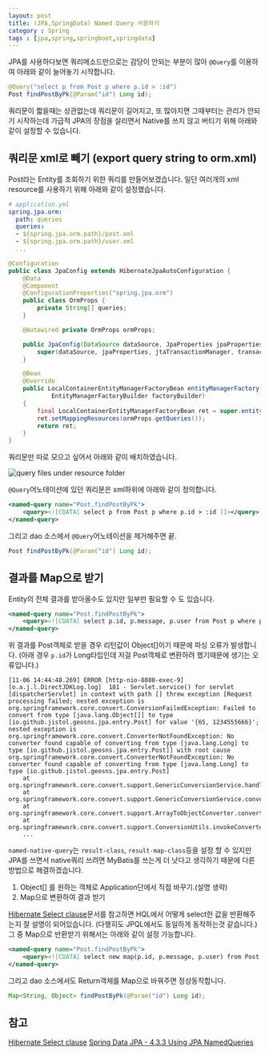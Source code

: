 ```yaml
---
layout: post
title: (JPA,SpringData) Named Query 사용하기
category : Spring
tags : [jpa,spring,springboot,springdata]
---
```

JPA를 사용하다보면 쿼리메소드만으로는 감당이 안되는 부분이 많아 `@Query`를 이용하여 아래와 같이 늘어놓기 시작합니다.

```java
@Query("select p from Post p where p.id > :id")
Post findPostByPk(@Param("id") Long id);
```

쿼리문이 짧을때는 상관없는데 쿼리문이 길어지고, 또 많아지면 그때부터는 관리가 안되기 시작하는데
가급적 JPA의 장점을 살리면서 Native를 쓰지 않고 버티기 위해 아래와 같이 설정할 수 있습니다.

쿼리문 xml로 빼기 (export query string to orm.xml)
----
Post라는 Entity를 조회하기 위한 쿼리를 만들어보겠습니다.
일단 여러개의 xml resource를 사용하기 위해 아래와 같이 설정했습니다.

```yaml
# application.yml
spring.jpa.orm:
  path: queries
  queries:
  - ${spring.jpa.orm.path}/post.xml
  - ${spring.jpa.orm.path}/user.xml
  ...
```

```java
@Configuration
public class JpaConfig extends HibernateJpaAutoConfiguration {
    @Data
    @Component
    @ConfigurationProperties("spring.jpa.orm")
    public class OrmProps {
        private String[] queries;
    }

    @Autowired private OrmProps ormProps;

    public JpaConfig(DataSource dataSource, JpaProperties jpaProperties, ObjectProvider<JtaTransactionManager> jtaTransactionManager, ObjectProvider<TransactionManagerCustomizers> transactionManagerCustomizers) {
        super(dataSource, jpaProperties, jtaTransactionManager, transactionManagerCustomizers);
    }

    @Bean
    @Override
    public LocalContainerEntityManagerFactoryBean entityManagerFactory(
            EntityManagerFactoryBuilder factoryBuilder)
    {
        final LocalContainerEntityManagerFactoryBean ret = super.entityManagerFactory(factoryBuilder);
        ret.setMappingResources(ormProps.getQueries());
        return ret;
    }
}
```

쿼리문만 따로 모으고 싶어서 아래와 같이 배치하였습니다.

![query files under resource folder](/assets/img/java/jpa-namedquery/1.png)

`@Query`어노테이션에 있던 쿼리문은 xml하위에 아래와 같이 정의합니다.

```xml
<named-query name="Post.findPostByPk">
    <query><![CDATA[ select p from Post p where p.id > :id ]]></query>
</named-query>
```

그리고 dao 소스에서 `@Query`어노테이션을 제거해주면 끝.
```java
Post findPostByPk(@Param("id") Long id);
```

결과를 Map으로 받기
----
Entity의 전체 결과를 받아올수도 있지만 일부만 필요할 수 도 있습니다.

```xml
<named-query name="Post.findPostByPk">
    <query><![CDATA[ select p.id, p.message, p.user from Post p where p.id > :id ]]></query>
</named-query>
```

위 결과를 Post객체로 받을 경우 리턴값이 Object[]이기 때문에 파싱 오류가 발생합니다.
(아래 경우 `p.id`가 Long타입인데 저걸 Post객체로 변환하려 했기때문에 생기는 오류입니다.)

```console
[11-06 14:44:48.269] ERROR [http-nio-8080-exec-9] [o.a.j.l.DirectJDKLog.log]  181 - Servlet.service() for servlet [dispatcherServlet] in context with path [] threw exception [Request processing failed; nested exception is org.springframework.core.convert.ConversionFailedException: Failed to convert from type [java.lang.Object[]] to type [io.github.jistol.geosns.jpa.entry.Post] for value '{65, 1234555666}'; nested exception is org.springframework.core.convert.ConverterNotFoundException: No converter found capable of converting from type [java.lang.Long] to type [io.github.jistol.geosns.jpa.entry.Post]] with root cause
org.springframework.core.convert.ConverterNotFoundException: No converter found capable of converting from type [java.lang.Long] to type [io.github.jistol.geosns.jpa.entry.Post]
	at org.springframework.core.convert.support.GenericConversionService.handleConverterNotFound(GenericConversionService.java:324)
	at org.springframework.core.convert.support.GenericConversionService.convert(GenericConversionService.java:206)
	at org.springframework.core.convert.support.ArrayToObjectConverter.convert(ArrayToObjectConverter.java:66)
	at org.springframework.core.convert.support.ConversionUtils.invokeConverter(ConversionUtils.java:37)
	...
```

`named-native-query`는 `result-class`, `result-map-class`등을 설정 할 수 있지만 JPA를 쓰면서 native쿼리 쓰려면 MyBatis를 쓰는게 더 낫다고 생각하기 때문에 다른 방법으로 해결하겠습니다.

1. Object[] 를 원하는 객체로 Application단에서 직접 바꾸기.(설명 생략)
2. Map으로 변환하여 결과 받기

[Hibernate Select clause](https://docs.jboss.org/hibernate/orm/3.3/reference/en/html/queryhql.html#queryhql-select)문서를 참고하면 HQL에서 어떻게 select한 값을 반환해주는지 잘 설명이 되어있습니다.
(다행히도 JPQL에서도 동일하게 동작하는것 같습니다.)
그 중 Map으로 반환받기 위해서는 아래와 같이 설정 가능합니다.

```xml
<named-query name="Post.findPostByPk">
    <query><![CDATA[ select new map(p.id, p.message, p.user) from Post p where p.id > :id ]]></query>
</named-query>
```

그리고 dao 소스에서도 Return객체를 Map으로 바꿔주면 정상동작합니다.
```java
Map<String, Object> findPostByPk(@Param("id") Long id);
```


참고
----
[Hibernate Select clause](https://docs.jboss.org/hibernate/orm/3.3/reference/en/html/queryhql.html#queryhql-select)
[Spring Data JPA - 4.3.3 Using JPA NamedQueries](https://docs.spring.io/spring-data/jpa/docs/current/reference/html/#jpa.query-methods.named-queries)



